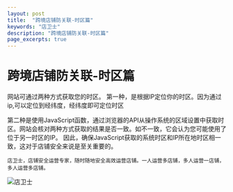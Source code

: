 ```yaml
---
layout: post
title:  "跨境店铺防关联-时区篇"
keywords: "店卫士"
description: "跨境店铺防关联-时区篇"
page_excerpts: true
---
```


# 跨境店铺防关联-时区篇
网站可通过两种方式获取您的时区。
第一种，是根据IP定位你的时区。因为通过ip,可以定位到经纬度，经纬度即可定位时区


第二种是使用JavaScript函数，通过浏览器的API从操作系统的区域设置中获取时区。网站会核对两种方式获取的结果是否一致。如不一致，它会认为您可能使用了位于另一时区的IP。
因此，确保JavaScript获取的系统时区和IP所在地时区相一致，这对于店铺安全来说是至关重要的。 

```
店卫士，店铺安全运营专家，随时随地安全高效运营店铺。一人运营多店铺，多人运营一店铺，多人运营多店铺。
```

![店卫士]({{site.baseurl}}/assets/banner.png)
